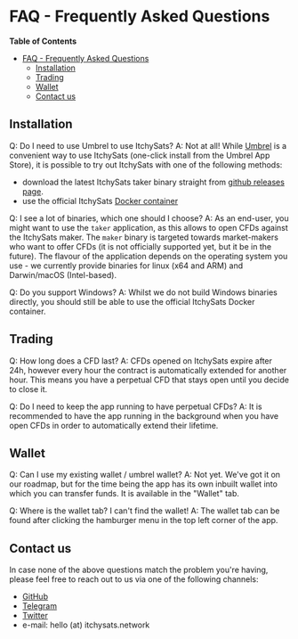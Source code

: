 # FAQ - Frequently Asked Questions

<!-- markdown-toc start - Don't edit this section. Run M-x markdown-toc-refresh-toc -->

**Table of Contents**

- [FAQ - Frequently Asked Questions](#faq---frequently-asked-questions)
  - [Installation](#installation)
  - [Trading](#trading)
  - [Wallet](#wallet)
  - [Contact us](#contact-us)

<!-- markdown-toc end -->

## Installation

Q: Do I need to use Umbrel to use ItchySats?
A: Not at all! While [Umbrel](https://getumbrel.com) is a convenient way to use ItchySats (one-click install from the Umbrel App Store), it is possible to try out ItchySats with one of the following methods:

- download the latest ItchySats taker binary straight from [github releases page](https://github.com/itchysats/itchysats/releases/latest).
- use the official ItchySats [Docker container](https://github.com/itchysats/itchysats/pkgs/container/itchysats%2Ftaker)

Q: I see a lot of binaries, which one should I choose?
A: As an end-user, you might want to use the `taker` application, as this allows to open CFDs against the ItchySats maker. The `maker` binary is targeted towards market-makers who want to offer CFDs (it is not officially supported yet, but it be in the future). The flavour of the application depends on the operating system you use - we currently provide binaries for linux (x64 and ARM) and Darwin/macOS (Intel-based).

Q: Do you support Windows?
A: Whilst we do not build Windows binaries directly, you should still be able to use the official ItchySats Docker container.

## Trading

Q: How long does a CFD last?
A: CFDs opened on ItchySats expire after 24h, however every hour the contract is automatically extended for another hour. This means you have a perpetual CFD that stays open until you decide to close it.

Q: Do I need to keep the app running to have perpetual CFDs?
A: It is recommended to have the app running in the background when you have open CFDs in order to automatically extend their lifetime.

## Wallet

Q: Can I use my existing wallet / umbrel wallet?
A: Not yet. We've got it on our roadmap, but for the time being the app has its own inbuilt wallet into which you can transfer funds. It is available in the "Wallet" tab.

Q: Where is the wallet tab? I can't find the wallet!
A: The wallet tab can be found after clicking the hamburger menu in the top left corner of the app.

## Contact us

In case none of the above questions match the problem you're having, please feel free to reach out to us via one of the following channels:

- [GitHub](https://github.com/itchysats/itchysats/discussions)
- [Telegram](https://t.me/joinchat/ULycH50PLV1jOTI0)
- [Twitter](https://twitter.com/itchysats)
- e-mail: hello (at) itchysats.network
